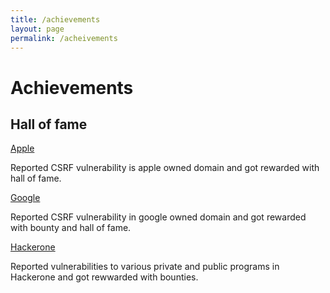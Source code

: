 ```yaml
---
title: /achievements
layout: page
permalink: /acheivements
---
```


# Achievements
## Hall of fame

[Apple](https://support.apple.com/en-us/HT201536)

Reported CSRF vulnerability is apple owned domain and got rewarded with hall of fame.

[Google](https://bughunters.google.com/profile/75c7bd70-e02a-4ac7-9d9d-1bfbb40587c7/awards)

Reported CSRF vulnerability in google owned domain and got rewarded with bounty and hall of fame.

[Hackerone](https://hackerone.com/asce21?type=user)

Reported vulnerabilities to various private and public programs in Hackerone and got rewwarded with bounties.


